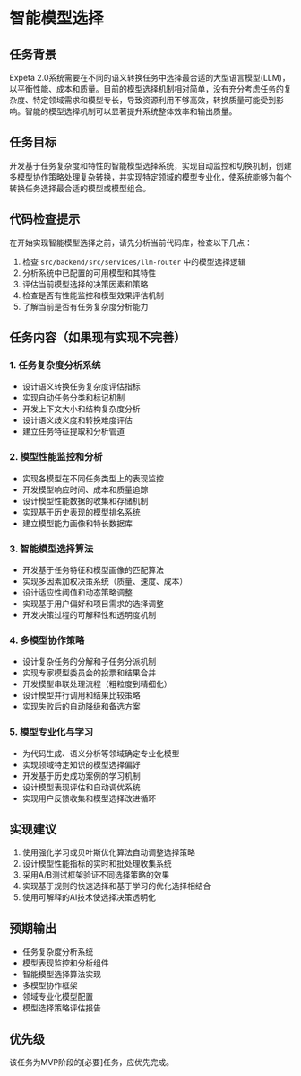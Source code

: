 # 智能模型选择

## 任务背景
Expeta 2.0系统需要在不同的语义转换任务中选择最合适的大型语言模型(LLM)，以平衡性能、成本和质量。目前的模型选择机制相对简单，没有充分考虑任务的复杂度、特定领域需求和模型专长，导致资源利用不够高效，转换质量可能受到影响。智能的模型选择机制可以显著提升系统整体效率和输出质量。

## 任务目标
开发基于任务复杂度和特性的智能模型选择系统，实现自动监控和切换机制，创建多模型协作策略处理复杂转换，并实现特定领域的模型专业化，使系统能够为每个转换任务选择最合适的模型或模型组合。

## 代码检查提示
在开始实现智能模型选择之前，请先分析当前代码库，检查以下几点：

1. 检查 `src/backend/src/services/llm-router` 中的模型选择逻辑
2. 分析系统中已配置的可用模型和其特性
3. 评估当前模型选择的决策因素和策略
4. 检查是否有性能监控和模型效果评估机制
5. 了解当前是否有任务复杂度分析能力

## 任务内容（如果现有实现不完善）

### 1. 任务复杂度分析系统
- 设计语义转换任务复杂度评估指标
- 实现自动任务分类和标记机制
- 开发上下文大小和结构复杂度分析
- 设计语义歧义度和转换难度评估
- 建立任务特征提取和分析管道

### 2. 模型性能监控和分析
- 实现各模型在不同任务类型上的表现监控
- 开发模型响应时间、成本和质量追踪
- 设计模型性能数据的收集和存储机制
- 实现基于历史表现的模型排名系统
- 建立模型能力画像和特长数据库

### 3. 智能模型选择算法
- 开发基于任务特征和模型画像的匹配算法
- 实现多因素加权决策系统（质量、速度、成本）
- 设计适应性阈值和动态策略调整
- 实现基于用户偏好和项目需求的选择调整
- 开发决策过程的可解释性和透明度机制

### 4. 多模型协作策略
- 设计复杂任务的分解和子任务分派机制
- 实现专家模型委员会的投票和结果合并
- 开发模型串联处理流程（粗粒度到精细化）
- 设计模型并行调用和结果比较策略
- 实现失败后的自动降级和备选方案

### 5. 模型专业化与学习
- 为代码生成、语义分析等领域确定专业化模型
- 实现领域特定知识的模型选择偏好
- 开发基于历史成功案例的学习机制
- 设计模型表现评估和自动调优系统
- 实现用户反馈收集和模型选择改进循环

## 实现建议
1. 使用强化学习或贝叶斯优化算法自动调整选择策略
2. 设计模型性能指标的实时和批处理收集系统
3. 采用A/B测试框架验证不同选择策略的效果
4. 实现基于规则的快速选择和基于学习的优化选择相结合
5. 使用可解释的AI技术使选择决策透明化

## 预期输出
- 任务复杂度分析系统
- 模型表现监控和分析组件
- 智能模型选择算法实现
- 多模型协作框架
- 领域专业化模型配置
- 模型选择策略评估报告

## 优先级
该任务为MVP阶段的[必要]任务，应优先完成。